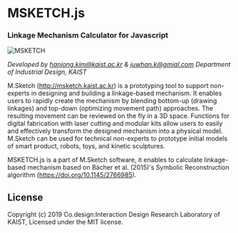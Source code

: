 # MSKETCH.js
### Linkage Mechanism Calculator for Javascript

![MSKETCH](http://hanjong.kim/wp-content/uploads/2016/10/xmsketch_snapshot.jpg.pagespeed.ic.2tSxxHZKi7.webp)

*Developed by hanjong.kim@kaist.ac.kr & juwhan.k@gmial.com*
*Department of Industrial Design, KAIST*

M.Sketch (http://msketch.kaist.ac.kr) is a prototyping tool to support non-experts in designing and building a linkage-based mechanism. It enables users to rapidly create the mechanism by blending bottom-up (drawing linkages) and top-down (optimizing movement path) approaches. The resulting movement can be reviewed on the fly in a 3D space. Functions for digital fabrication with laser cutting and modular kits allow users to easily and effectively transform the designed mechanism into a physical model. M.Sketch can be used for technical non-experts to prototype initial models of smart product, robots, toys, and kinetic sculptures.

MSKETCH.js is a part of M.Sketch software, it enables to calculate linkage-based mechanism based on Bächer et al. (2015)'s Symbolic Reconstruction algorithm (https://doi.org/10.1145/2766985).

## License
Copyright (c) 2019 Co.design:Interaction Design Research Laboratory of KAIST, Licensed under the MIT license.
